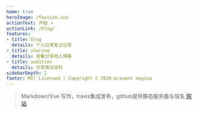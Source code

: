 ```yaml
---
home: true
heroImage: /favicon.ico
actionText: 开始 →
actionLink: /blog/
features:
- title: blog
  details: 个人日常笔记记录
- title: sharing
  details: 收集分享他人博客
- title: audition
  details: 分享面试资料
sidebarDepth: 2
footer: MIT Licensed | Copyright © 2020-present magina
---
```




> Markdown/Vue 写作，travis集成发布，github提供静态服务器与域名 [网站](https://github.com/maginapp/sharing-technology-article)



